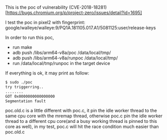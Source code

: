 This is the poc of vulnerability (CVE-2018-18281)[https://bugs.chromium.org/p/project-zero/issues/detail?id=1695] 

I test the poc in pixel2 with fingerprint: google/walleye/walleye:9/PQ1A.181105.017.A1/5081125:user/release-keys

In order to run this poc, 

- run make 
- adb push /libs/arm64-v8a/poc /data/local/tmp/
- adb push /libs/arm64-v8a/runpoc /data/local/tmp/
- run /data/local/tmp/runpoc  in the target device

If everything is ok, it may print as follow:

```bash
$ sudo ./poc
try triggerring..
........
GOT 0x0000000000000000
Segmentation fault
```

poc.old.c is a little different with poc.c, it pin the idle worker thread to the same cpu core with the mremap thread, otherwise poc.c pin the idle worker thread to a different cpu core(and a busy working thread is pinned to this core as well), in my test, poc.c will hit the race condition much easier than poc.old.c
